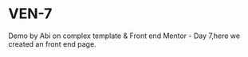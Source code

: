 # VEN-7
Demo by Abi on complex template &amp; Front end Mentor - Day 7,here we created an front end page.
